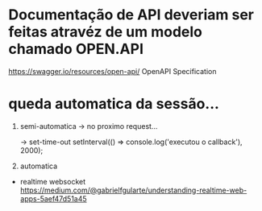 # Documentação de API deveriam ser feitas atravéz de um modelo chamado OPEN.API

https://swagger.io/resources/open-api/
OpenAPI Specification




# queda automatica da sessão...
 1. semi-automatica
     -> no proximo request...


     -> set-time-out
        setInterval(() => console.log('executou o callback'), 2000);


2. automatica 
- realtime websocket
https://medium.com/@gabrielfgularte/understanding-realtime-web-apps-5aef47d51a45

